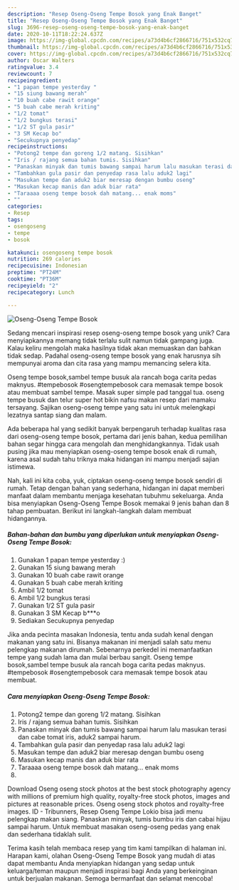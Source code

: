```yaml
---
description: "Resep Oseng-Oseng Tempe Bosok yang Enak Banget"
title: "Resep Oseng-Oseng Tempe Bosok yang Enak Banget"
slug: 3696-resep-oseng-oseng-tempe-bosok-yang-enak-banget
date: 2020-10-11T18:22:24.637Z
image: https://img-global.cpcdn.com/recipes/a73d4b6cf2866716/751x532cq70/oseng-oseng-tempe-bosok-foto-resep-utama.jpg
thumbnail: https://img-global.cpcdn.com/recipes/a73d4b6cf2866716/751x532cq70/oseng-oseng-tempe-bosok-foto-resep-utama.jpg
cover: https://img-global.cpcdn.com/recipes/a73d4b6cf2866716/751x532cq70/oseng-oseng-tempe-bosok-foto-resep-utama.jpg
author: Oscar Walters
ratingvalue: 3.4
reviewcount: 7
recipeingredient:
- "1 papan tempe yesterday "
- "15 siung bawang merah"
- "10 buah cabe rawit orange"
- "5 buah cabe merah kriting"
- "1/2 tomat"
- "1/2 bungkus terasi"
- "1/2 ST gula pasir"
- "3 SM Kecap bo"
- "Secukupnya penyedap"
recipeinstructions:
- "Potong2 tempe dan goreng 1/2 matang. Sisihkan"
- "Iris / rajang semua bahan tumis. Sisihkan"
- "Panaskan minyak dan tumis bawang sampai harum lalu masukan terasi dan cabe tomat iris, aduk2 sampai harum."
- "Tambahkan gula pasir dan penyedap rasa lalu aduk2 lagi"
- "Masukan tempe dan aduk2 biar meresap dengan bumbu oseng"
- "Masukan kecap manis dan aduk biar rata"
- "Taraaaa oseng tempe bosok dah matang... enak moms"
- ""
categories:
- Resep
tags:
- osengoseng
- tempe
- bosok

katakunci: osengoseng tempe bosok 
nutrition: 269 calories
recipecuisine: Indonesian
preptime: "PT24M"
cooktime: "PT36M"
recipeyield: "2"
recipecategory: Lunch

---
```



![Oseng-Oseng Tempe Bosok](https://img-global.cpcdn.com/recipes/a73d4b6cf2866716/751x532cq70/oseng-oseng-tempe-bosok-foto-resep-utama.jpg)

Sedang mencari inspirasi resep oseng-oseng tempe bosok yang unik? Cara menyiapkannya memang tidak terlalu sulit namun tidak gampang juga. Kalau keliru mengolah maka hasilnya tidak akan memuaskan dan bahkan tidak sedap. Padahal oseng-oseng tempe bosok yang enak harusnya sih mempunyai aroma dan cita rasa yang mampu memancing selera kita.

Oseng tempe bosok,sambel tempe busuk ala rancah boga carita pedas maknyus. #tempebosok #osengtempebosok cara memasak tempe bosok atau membuat sambel tempe. Masak super simple pad tanggal tua. oseng tempe busuk dan telur super hot bikin nafsu makan resep dari mamaku tersayang. Sajikan oseng-oseng tempe yang satu ini untuk melengkapi lezatnya santap siang dan malam.

Ada beberapa hal yang sedikit banyak berpengaruh terhadap kualitas rasa dari oseng-oseng tempe bosok, pertama dari jenis bahan, kedua pemilihan bahan segar hingga cara mengolah dan menghidangkannya. Tidak usah pusing jika mau menyiapkan oseng-oseng tempe bosok enak di rumah, karena asal sudah tahu triknya maka hidangan ini mampu menjadi sajian istimewa.


Nah, kali ini kita coba, yuk, ciptakan oseng-oseng tempe bosok sendiri di rumah. Tetap dengan bahan yang sederhana, hidangan ini dapat memberi manfaat dalam membantu menjaga kesehatan tubuhmu sekeluarga. Anda bisa menyiapkan Oseng-Oseng Tempe Bosok memakai 9 jenis bahan dan 8 tahap pembuatan. Berikut ini langkah-langkah dalam membuat hidangannya.

<!--inarticleads1-->

##### Bahan-bahan dan bumbu yang diperlukan untuk menyiapkan Oseng-Oseng Tempe Bosok:

1. Gunakan 1 papan tempe yesterday :)
1. Gunakan 15 siung bawang merah
1. Gunakan 10 buah cabe rawit orange
1. Gunakan 5 buah cabe merah kriting
1. Ambil 1/2 tomat
1. Ambil 1/2 bungkus terasi
1. Gunakan 1/2 ST gula pasir
1. Gunakan 3 SM Kecap b***o
1. Sediakan Secukupnya penyedap


Jika anda pecinta masakan Indonesia, tentu anda sudah kenal dengan makanan yang satu ini. Bisanya makanan ini menjadi salah satu menu pelengkap makanan dirumah. Sebenarnya perkedel ini memanfaatkan tempe yang sudah lama dan mulai berbau sangit. Oseng tempe bosok,sambel tempe busuk ala rancah boga carita pedas maknyus. #tempebosok #osengtempebosok cara memasak tempe bosok atau membuat. 

<!--inarticleads2-->

##### Cara menyiapkan Oseng-Oseng Tempe Bosok:

1. Potong2 tempe dan goreng 1/2 matang. Sisihkan
1. Iris / rajang semua bahan tumis. Sisihkan
1. Panaskan minyak dan tumis bawang sampai harum lalu masukan terasi dan cabe tomat iris, aduk2 sampai harum.
1. Tambahkan gula pasir dan penyedap rasa lalu aduk2 lagi
1. Masukan tempe dan aduk2 biar meresap dengan bumbu oseng
1. Masukan kecap manis dan aduk biar rata
1. Taraaaa oseng tempe bosok dah matang... enak moms
1. 


Download Oseng oseng stock photos at the best stock photography agency with millions of premium high quality, royalty-free stock photos, images and pictures at reasonable prices. Oseng oseng stock photos and royalty-free images. ID - Tribunners, Resep Oseng Tempe Lokio bisa jadi menu pelengkap makan siang. Panaskan minyak, tumis bumbu iris dan cabai hijau sampai harum. Untuk membuat masakan oseng-oseng pedas yang enak dan sederhana tidaklah sulit. 

Terima kasih telah membaca resep yang tim kami tampilkan di halaman ini. Harapan kami, olahan Oseng-Oseng Tempe Bosok yang mudah di atas dapat membantu Anda menyiapkan hidangan yang sedap untuk keluarga/teman maupun menjadi inspirasi bagi Anda yang berkeinginan untuk berjualan makanan. Semoga bermanfaat dan selamat mencoba!
